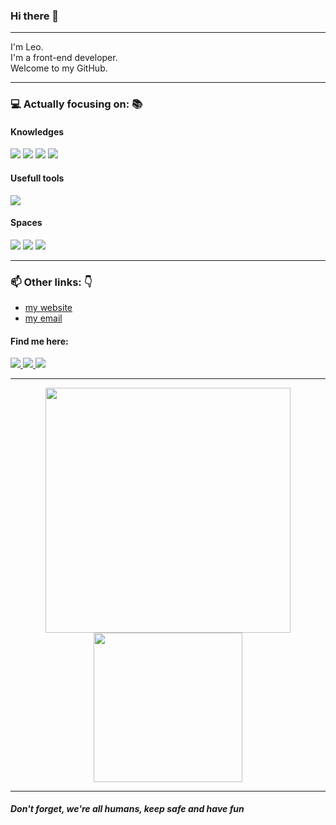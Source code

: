 ### Hi there 👋

---

I'm Leo.   
I'm a front-end developer.   
Welcome to my GitHub.   

---

### :computer: Actually focusing on: 📚

#### Knowledges
<span>
  <img target=none src="https://img.shields.io/badge/HTML5-000000?style=for-the-badge&logo=html5&logoColor=red">
  <img src="https://img.shields.io/badge/CSS3-000000?style=for-the-badge&logo=css3&logoColor=blue">
  <img src="https://img.shields.io/badge/JavaScript-000000?style=for-the-badge&logo=javascript&logoColor=F7DF1E">
  <img src="https://img.shields.io/badge/PHP-000000?style=for-the-badge&logo=php&logoColor=777BB4">
</span>


#### Usefull tools
<span>
  <img src="https://img.shields.io/badge/VSCode-000000?style=for-the-badge&logo=visual%20studio&logoColor=5C2D91">
</span>


#### Spaces
<span>
  <img src="https://img.shields.io/badge/GitHub-000000?style=for-the-badge&logo=github&logoColor=white">
  <img src="https://img.shields.io/badge/Trello-000000?style=for-the-badge&logo=trello&logoColor=0052CC">
  <img src="https://img.shields.io/badge/Notion-000000?style=for-the-badge&logo=notion&logoColor=white">
</span>

---

### 📫 Other links: 👇
- <a href="nsleo.github.io">my website</a>
- <a href="mailto:leo2000nunes@gmail.com">my email</a>
#### Find me here:
<span>
  <a target=_blank href="https://linkedin/in/nsleo">
    <img src="https://img.shields.io/badge/LinkedIn-000000?style=for-the-badge&logo=linkedin&logoColor=0077B5">
  </a>
  <a target=_blank href="https://instagram.com/n.s.leo">
    <img src="https://img.shields.io/badge/Instagram-000000?style=for-the-badge&logo=instagram&logoColor=E4405F">
  </a>
  <a target=_blank href="https://twitter.com/leotelho">
    <img src="https://img.shields.io/badge/Twitter-000000?style=for-the-badge&logo=twitter&logoColor=1DA1F2">
  </a>  
</span>

---

<div align="center">
  <img src="https://github-readme-stats.vercel.app/api?username=nsleo&show_icons=true&count_private=true&theme=merko&bg_color=000000" width="392" />
  <img src="https://github-readme-stats.vercel.app/api/top-langs/?username=nsleo&theme=merko&bg_color=000000" width="238.5" />
</div>

---

##### *Don't forget, we're all humans, keep safe and have fun*
